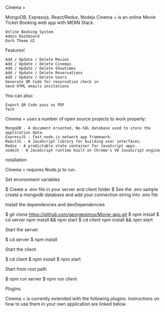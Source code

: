 Cinema +

MongoDB, Expressjs, React/Redux, Nodejs 
Cinema + is an online Movie Ticket Booking web app with MERN Stack.

    Online Booking System
    Admin Dashboard
    Dark Theme UI
Features!

    Add / Update / Delete Movies
    Add / Update / Delete Cinemas
    Add / Update / Delete Showtimes
    Add / Update / Delete Reservations
    Add / Update / Delete Users
    Generate QR Code for reservation check in
    Send HTML emails invitations
    
You can also:

    Export QR Code pass as PDF
    Tech

Cinema + uses a number of open source projects to work properly:

    MongoDB - A document-oriented, No-SQL database used to store the application data.
    ExpressJS - fast node.js network app framework.
    ReactJS - A JavaScript library for building user interfaces.
    Redux - A predictable state container for JavaScript apps.
    nodeJS - A JavaScript runtime built on Chrome's V8 JavaScript engine
nstallation

Cinema + requires Node.js to run.

Set environment variables

$ Create a .env file in your server and client folder
$ See the .env sample
create a mongodb database and add your connection string into .env file

Install the dependencies and devDependencies

$ git clone https://github.com/georgesimos/Movie-app.git
$ npm install
$ cd server npm install && npm start
$ cd client npm install && npm start

Start the server.

$ cd server 
$ npm install 

Start the client.

$ cd client 
$ npm install 
$ npm start

Start from root path

$ npm run server
$ npm run client

Plugins

Cinema + is currently extended with the following plugins. Instructions on how to use them in your own application are linked below.
